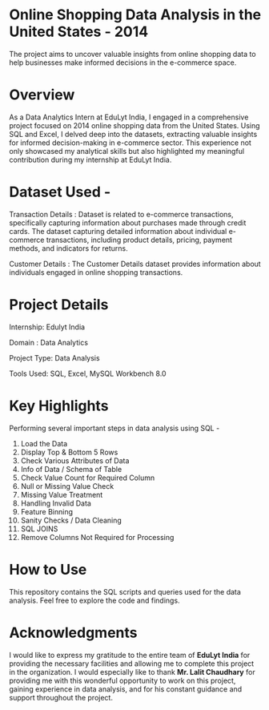 # Online Shopping Data Analysis in the United States - 2014
The project aims to uncover valuable insights from online shopping data to help businesses make informed decisions in the e-commerce space.

# Overview
As a Data Analytics Intern at EduLyt India, I engaged in a comprehensive project focused on 2014 online shopping data from the United States. Using SQL and Excel, I delved deep into the datasets, extracting valuable insights for informed decision-making in e-commerce sector. This experience not only showcased my analytical skills but also highlighted my meaningful contribution during my internship at EduLyt India.


# Dataset Used - 
Transaction Details : 
Dataset is related to e-commerce transactions, specifically capturing information about purchases made through credit cards.
The dataset capturing detailed information about individual e-commerce transactions, including product details, pricing, payment methods, and indicators for returns.

Customer Details : 
The Customer Details dataset provides information about individuals engaged in online shopping transactions.

# Project Details

Internship: Edulyt India

Domain : Data Analytics

Project Type: Data Analysis

Tools Used: SQL, Excel, MySQL Workbench 8.0

# Key Highlights
Performing several important steps in data analysis using SQL -
<ol>
  <li>Load the Data</li>
  <li>Display Top & Bottom 5 Rows</li>
  <li>Check Various Attributes of Data</li>
  <li>Info of Data / Schema of Table</li>
  <li>Check Value Count for Required Column</li>
  <li>Null or Missing Value Check</li>
  <li>Missing Value Treatment</li>
  <li>Handling Invalid Data</li>
  <li>Feature Binning</li>
  <li>Sanity Checks / Data Cleaning</li>
  <li>SQL JOINS</li>
  <li>Remove Columns Not Required for Processing</li>
</ol>

# How to Use
This repository contains the SQL scripts and queries used for the data analysis. Feel free to explore the code and findings.

# Acknowledgments
I would like to express my gratitude to the entire team of <b>EduLyt India</b> for providing the necessary facilities and allowing me to complete this project in the organization. I would especially like to thank <b>Mr. Lalit Chaudhary</b> for providing me with this wonderful opportunity to work on this project, gaining experience in data analysis, and for his constant guidance and support throughout the project.


